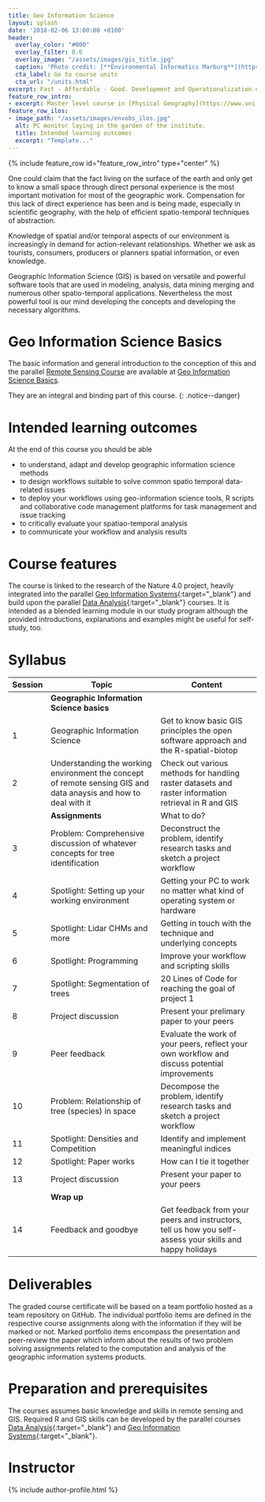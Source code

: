 ```yaml
---
title: Geo Information Science
layout: splash
date: '2018-02-06 13:00:00 +0100'
header:
  overlay_color: "#000"
  overlay_filter: 0.6
  overlay_image: "/assets/images/gis_title.jpg"
  caption: 'Photo credit: [**Environmental Informatics Marburg**](https://www.flickr.com/environmentalinformatics-marburg/)'
  cta_label: Go to course units
  cta_url: "/units.html"
excerpt: Fast - Affordable - Good. Development and Operationalization of Spatial Analysis.
feature_row_intro:
- excerpt: Master level course in [Physical Geography](https://www.uni-marburg.de/fb19/studium/studiengaenge/msc-phygeo) at Marburg University
feature_row_ilos:
- image_path: "/assets/images/envobs_ilos.jpg"
  alt: PC monitor laying in the garden of the institute.
  title: Intended learning outcomes
  excerpt: "Template..."
---
```


{% include feature_row id="feature_row_intro" type="center" %}

One could claim that the fact living on the surface of the earth and only get to know a small space through direct personal experience is the most important motivation for most of the geographic work. Compensation for this lack of direct experience has been and is being made, especially in scientific geography, with the help of efficient spatio-temporal techniques of abstraction. 

Knowledge of spatial and/or temporal aspects of our environment is increasingly in demand for action-relevant relationships. Whether we ask as tourists, consumers, producers or planners spatial information, or even knowledge. 

Geographic Information Science (GIS) is based on versatile and powerful software tools that are used in modeling, analysis, data mining merging and numerous other spatio-temporal applications. Nevertheless the most powerful tool is our mind developing the concepts and developing the necessary algorithms.

#  Geo Information Science Basics

The basic information and general introduction to the conception of this and the parallel [Remote Sensing Course](https://geomoer.github.io//moer-mpg-remote-sensing/) are available at [Geo Information Science Basics](https://geomoer.github.io//moer-mpg-rsgi-basics/). 

They are an integral and binding part of this course.
{: .notice--danger}


# Intended learning outcomes
At the end of this course you should be able

* to understand, adapt and develop geographic information science methods 
* to design workflows suitable to solve common spatio temporal data-related issues
* to deploy your workflows using geo-information science tools, R scripts and collaborative code management platforms for task management and issue tracking
* to critically evaluate your spatiao-temporal analysis
* to communicate your workflow and analysis results




# Course features

The course is linked to the research of the Nature 4.0 project, heavily integrated into the parallel [Geo Information Systems](https://oer.uni-marburg.de/goto.php?target=crs_327&client_id=mriliasmooc){:target="_blank"} and build upon the parallel [Data Analysis](https://oer.uni-marburg.de/goto.php?target=crs_326&client_id=mriliasmooc){:target="_blank"} courses. It is intended as a blended learning module in our study program although the provided introductions, explanations and examples might be useful for self-study, too.



# Syllabus

| Session | Topic | Content |
|-------|--------|---------|
|| **Geographic Information Science basics** ||
| 1 | Geographic Information Science | Get to know basic GIS principles the open software approach and the R-spatial-biotop|
| 2 | Understanding the working environment the concept of remote sensing GIS and data anaysis and how to deal with it | Check out various methods for handling raster datasets and raster information retrieval in R and GIS |
|| **Assignments** | What to do? |
| 3 | Problem: Comprehensive discussion of whatever concepts for tree identification | Deconstruct the problem, identify research tasks and sketch a project workflow |
| 4 | Spotlight: Setting up your working environment | Getting your PC to work no matter what kind of operating system or hardware | 
| 5 | Spotlight: Lidar CHMs and more | Getting in touch with the technique and underlying concepts | 
| 6 | Spotlight: Programming | Improve your workflow and scripting skills | 
| 7 | Spotlight: Segmentation of trees | 20 Lines of Code for reaching the goal of project 1 |
| 8 | Project discussion | Present your prelimary paper to your peers |
| 9 | Peer feedback | Evaluate the work of your peers, reflect your own workflow and discuss potential improvements |
| 10 | Problem: Relationship of tree (species) in space | Decompose the problem, identify research tasks and sketch a project workflow |
| 11 | Spotlight: Densities and Competition | Identify and implement meaningful indices |
| 12 | Spotlight: Paper works| How can I tie it together|
| 13 | Project  discussion  | Present your paper to your peers |
|| **Wrap up** ||
| 14 | Feedback and goodbye | Get feedback from your peers and instructors, tell us how you self-assess your skills and happy holidays |


# Deliverables

The graded course certificate will be based on a team portfolio hosted as a team repository on GitHub. The individual portfolio items are defined in the respective course assignments along with the information if they will be marked or not. Marked portfolio items encompass the presentation and peer-review the paper which inform about the results of two problem solving assignments related to the computation and analysis of the geographic information systems products.


# Preparation and prerequisites

The courses assumes basic knowledge and skills in remote sensing and GIS. Required R and GIS skills can be developed by the parallel courses [Data Analysis](https://oer.uni-marburg.de/goto.php?target=crs_326&client_id=mriliasmooc){:target="_blank"} and [Geo Information Systems](https://oer.uni-marburg.de/goto.php?target=crs_327&client_id=mriliasmooc){:target="_blank"}.



# Instructor
{% include author-profile.html %}